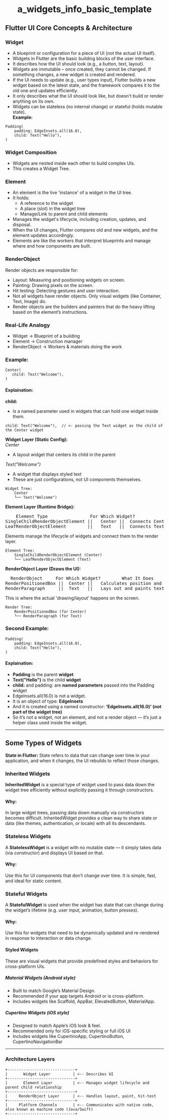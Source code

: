 # <p align="center"> a_widgets_info_basic_template </p>

## Flutter UI Core Concepts & Architecture
### Widget
- A blueprint or configuration for a piece of UI (not the actual UI itself).
- Widgets in Flutter are the basic building blocks of the user interface.
- It describes how the UI should look (e.g., a button, text, layout).
- Widgets are immutable – once created, they cannot be changed. If something changes, a new widget is created and rendered.
- If the UI needs to update (e.g., user types input), Flutter builds a new widget based on the latest state, and the framework compares it to the old one and updates efficiently.
- It only describes what the UI should look like, but doesn't build or render anything on its own.
- Widgets can be stateless (no internal change) or stateful (holds mutable state).<br>
**Example:**
```
Padding(
    padding: EdgeInsets.all(16.0),
    child: Text("Hello"),
)
```
### Widget Composition
- Widgets are nested inside each other to build complex UIs.
- This creates a Widget Tree. 
### Element
- An element is the live 'instance' of a widget in the UI tree.
- It holds:
    - A reference to the widget
    - A place (slot) in the widget tree
    - Manage/Link to parent and child elements
- Manages the widget's lifecycle, including creation, updates, and disposal.
- When the UI changes, Flutter compares old and new widgets, and the element updates accordingly.
- Elements are like the workers that interpret blueprints and manage where and how components are built.
### RenderObject
Render objects are responsible for:
- Layout: Measuring and positioning widgets on screen.
- Painting: Drawing pixels on the screen.
- Hit testing: Detecting gestures and user interaction.
- Not all widgets have render objects. Only visual widgets (like Container, Text, Image) do.
- Render objects are the builders and painters that do the heavy lifting based on the element’s instructions.
### Real-Life Analogy
- Widget → 	Blueprint of a building
- Element → Construction manager
- RenderObject → Workers & materials doing the work
### Example:
```
Center(
   child: Text("Welcome"), 
)
``` 
#### Explaination:
**child:**
- Is a named parameter used in widgets that can hold one widget inside them.
```
child: Text("Welcome"),  // <- passing the Text widget as the child of the Center widget
```
**Widget Layer (Static Config):** <br>
*Center*
- A layout widget that centers its child in the parent

*Text("Welcome")*
- A widget that displays styled text
- These are just configurations, not UI components themselves.
```
Widget Tree:
    Center
    └── Text("Welcome")
```
**Element Layer (Runtime Bridge):**
<pre>
    Element Type	            For Which Widget?	        What It Does
SingleChildRenderObjectElement ||	Center ||  Connects Center widget to its render logic
LeafRenderObjectElement        ||	Text   ||  Connects Text widget (no children) to rendering
</pre>
Elements manage the lifecycle of widgets and connect them to the render layer.
```
Element Tree:
    SingleChildRenderObjectElement (Center)
    └── LeafRenderObjectElement (Text)
```
**RenderObject Layer (Draws the UI):**
<pre>
  RenderObject	   For Which Widget?	    What It Does
RenderPositionedBox ||	Center ||	Calculates position and centers child widget
RenderParagraph	    ||  Text   ||	Lays out and paints text on the screen
</pre>
This is where the actual 'drawing/layout' happens on the screen.
```
Render Tree:
    RenderPositionedBox (for Center)
    └── RenderParagraph (for Text)
```             
### Second Example:
```
Padding(
    padding: EdgeInsets.all(16.0),
    child: Text("Hello"),
)
```
#### Explaination:
- **Padding** is the parent **widget**
- **Text("Hello")** is the child **widget**
- **child:** and padding: are **named parameters** passed into the Padding widget
- EdgeInsets.all(16.0) is not a widget.
- It is an object of type: **EdgeInsets**
- And it is created using a named constructor: **'EdgeInsets.all(16.0)'      (not part of the widget tree)**
- So it’s not a widget, not an element, and not a render object — it’s just a helper class used inside the widget.
--- 
## Some Types of Widgets
**State in Flutter:**
State refers to data that can change over time in your application, and when it changes, the UI rebuilds to reflect those changes.
### Inherited Widgets
**InheritedWidget** is a special type of widget used to pass data down the widget tree efficiently without explicitly passing it through constructors.<br>
#### Why:
In large widget trees, passing data down manually via constructors becomes difficult. InheritedWidget provides a clean way to share state or data (like themes, authentication, or locale) with all its descendants.
### Stateless Widgets
A **StatelessWidget** is a widget with no mutable state — it simply takes data (via constructor) and displays UI based on that.
#### Why:
Use this for UI components that don’t change over time. It is simple, fast, and ideal for static content.
### Stateful Widgets
A **StatefulWidget** is used when the widget has state that can change during the widget’s lifetime (e.g. user input, animation, button presses).
#### Why: 
Use this for widgets that need to be dynamically updated and re-rendered in response to interaction or data change.
#### Styled Widgets
These are visual widgets that provide predefined styles and behaviors for cross-platform UIs.
##### Material Widgets (Android style)
- Built to match Google’s Material Design.
- Recommended if your app targets Android or is cross-platform.
- Includes widgets like Scaffold, AppBar, ElevatedButton, MaterialApp.
##### Cupertino Widgets (iOS style)
- Designed to match Apple’s iOS look & feel.
- Recommended only for iOS-specific styling or full iOS UI
- Includes widgets like CupertinoApp, CupertinoButton, CupertinoNavigationBar
---
### Architecture Layers
```
+------------------------------+
|       Widget Layer          | <-- Describes UI
+------------------------------+
|       Element Layer         | <-- Manages widget lifecycle and parent child relationship
+------------------------------+
|     RenderObject Layer      | <-- Handles layout, paint, hit-test
+------------------------------+
|     Platform Channels       | <-- Communicates with native code, also known as machine code (Java/Swift)
+------------------------------+
```
### 









